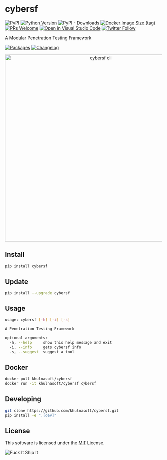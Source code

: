 # cybersf

[![PyPI](https://img.shields.io/pypi/v/cybersf?color=orange&logo=pypi&logoColor=orange&style=flat-square)](https://pypi.org/project/cybersf/)
[![Python Version](https://img.shields.io/badge/python-3.7%2B-blue?logo=python&style=flat-square)](https://www.python.org/downloads/)
![PyPI - Downloads](https://img.shields.io/pypi/dm/cybersf?style=flat-square)
[![Docker Image Size (tag)](https://img.shields.io/docker/image-size/khulnasoft/cybersf/latest?style=flat-square)](https://hub.docker.com/r/khulnasoft/cybersf)
[![PRs Welcome](https://img.shields.io/badge/PRs-welcome-organge.svg?logo=git&logoColor=organge&style=flat-square)](http://makeapullrequest.com)
[![Open in Visual Studio Code](https://img.shields.io/badge/VSCode-Open-0098FF?style=flat-square)](https://open.vscode.dev/khulnasoft/cybersf)
[![Twitter Follow](https://img.shields.io/twitter/follow/cybersf_team?color=blue&style=flat-square)](https://twitter.com/cybersf_team)

A Modular Penetration Testing Framework

[![Packages](https://img.shields.io/badge/PACKAGES.md-red?style=flat-square)](https://github.com/khulnasoft/cybersf/blob/main/PACKAGES.md)
[![Changelog](https://img.shields.io/badge/CHANGELOG.md-red?style=flat-square)](https://github.com/khulnasoft/cybersf/blob/main/CHANGELOG.md)

<p align="center">
  <img src="https://raw.githubusercontent.com/khulnasoft/cybersf/main/images/cli.png" width="600px" alt="cybersf cli" />
</p>

## Install

```bash
pip install cybersf
```

## Update

```bash
pip install --upgrade cybersf
```

## Usage

```bash
usage: cybersf [-h] [-i] [-s]

A Penetration Testing Framework

optional arguments:
  -h, --help     show this help message and exit
  -i, --info     gets cybersf info
  -s, --suggest  suggest a tool
```

## Docker

```bash
docker pull khulnasoft/cybersf
docker run -it khulnasoft/cybersf cybersf
```

## Developing

```bash
git clone https://github.com/khulnasoft/cybersf.git
pip install -e ".[dev]"
```

## License

This software is licensed under the [MIT](https://github.com/khulnasoft/cybersf/blob/main/LICENSE) License.

![Fuck It Ship It](https://img.shields.io/badge/fuck%20it-ship%20it-blue?style=flat-square)
